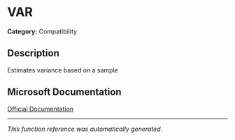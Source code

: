 # VAR

**Category:** Compatibility

## Description
Estimates variance based on a sample

## Microsoft Documentation
[Official Documentation](https://support.microsoft.com//en-us/office/var-function-1f2b7ab2-954d-4e17-ba2c-9e58b15a7da2)

---
*This function reference was automatically generated.*
